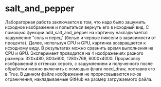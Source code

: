 # salt_and_pepper

Лабораторная работа заключается в том, что надо было зашумить исходное изображение и попытаться вернуть его в исходный вид. С помощью функции add_salt_and_pepper на картинку накладывается зашумление "соль и перец" (белые и черные пиксели в зависимости от процента). Далее, используя CPU и GPU, картинка возвращается к исходному виду. В результатах можно сравнить время выполнения на CPU и GPU. Эксперимент проводится на 4 изображениях разного размера: 320х480, 800х600, 1280х768, 6000х4000. Прорисовку изображений в оттенках серого, с зашумлением и полученного после обработки можно включить с помощью флага need_draw, поставив его в True. В данном файле изображения не прорисовываются из-за ограничения, накладываемые GitHub на размер загружаемого файла.
